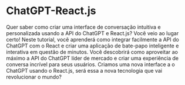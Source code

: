 # ChatGPT-React.js
Quer saber como criar uma interface de conversação intuitiva e personalizada usando a API do ChatGPT e React.js? Você veio ao lugar certo! Neste tutorial, você aprenderá como integrar facilmente a API do ChatGPT com o React e criar uma aplicação de bate-papo inteligente e interativa em questão de minutos. Você descobrirá como aproveitar ao máximo a API do ChatGPT líder de mercado e criar uma experiência de conversa incrível para seus usuários. 
Criamos uma nova interface a o ChatGPT usando o React.js, será essa a nova tecnologia que vai revolucionar o mundo?

